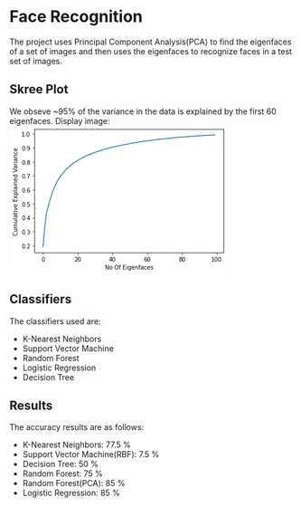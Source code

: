 # Face Recognition
The project uses Principal Component Analysis(PCA) to find the eigenfaces of a set of images and then uses the eigenfaces to recognize faces in a test set of images.   

## Skree Plot
We obseve ~95% of the variance in the data is explained by the first 60 eigenfaces.
Display image:
![Skree Plot](./skree.png)

## Classifiers
The classifiers used are:
- K-Nearest Neighbors
- Support Vector Machine
- Random Forest
- Logistic Regression
- Decision Tree

## Results
The accuracy results are as follows:
- K-Nearest Neighbors: 77.5 %
- Support Vector Machine(RBF): 7.5 % 
- Decision Tree: 50 %
- Random Forest: 75 %
- Random Forest(PCA): 85 %
- Logistic Regression: 85 %

